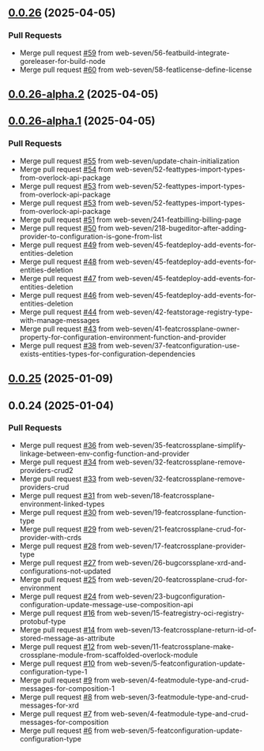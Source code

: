 
<a name="0.0.26"></a>
## [0.0.26](https://github.com/web-seven/overlock-network/compare/0.0.26-alpha.2...0.0.26) (2025-04-05)

### Pull Requests

* Merge pull request [#59](https://github.com/web-seven/overlock-network/issues/59) from web-seven/56-featbuild-integrate-goreleaser-for-build-node
* Merge pull request [#60](https://github.com/web-seven/overlock-network/issues/60) from web-seven/58-featlicense-define-license


<a name="0.0.26-alpha.2"></a>
## [0.0.26-alpha.2](https://github.com/web-seven/overlock-network/compare/0.0.26-alpha.1...0.0.26-alpha.2) (2025-04-05)


<a name="0.0.26-alpha.1"></a>
## [0.0.26-alpha.1](https://github.com/web-seven/overlock-network/compare/0.0.25...0.0.26-alpha.1) (2025-04-05)

### Pull Requests

* Merge pull request [#55](https://github.com/web-seven/overlock-network/issues/55) from web-seven/update-chain-initialization
* Merge pull request [#54](https://github.com/web-seven/overlock-network/issues/54) from web-seven/52-feattypes-import-types-from-overlock-api-package
* Merge pull request [#53](https://github.com/web-seven/overlock-network/issues/53) from web-seven/52-feattypes-import-types-from-overlock-api-package
* Merge pull request [#53](https://github.com/web-seven/overlock-network/issues/53) from web-seven/52-feattypes-import-types-from-overlock-api-package
* Merge pull request [#51](https://github.com/web-seven/overlock-network/issues/51) from web-seven/241-featbilling-billing-page
* Merge pull request [#50](https://github.com/web-seven/overlock-network/issues/50) from web-seven/218-bugeditor-after-adding-provider-to-configuration-is-gone-from-list
* Merge pull request [#49](https://github.com/web-seven/overlock-network/issues/49) from web-seven/45-featdeploy-add-events-for-entities-deletion
* Merge pull request [#48](https://github.com/web-seven/overlock-network/issues/48) from web-seven/45-featdeploy-add-events-for-entities-deletion
* Merge pull request [#47](https://github.com/web-seven/overlock-network/issues/47) from web-seven/45-featdeploy-add-events-for-entities-deletion
* Merge pull request [#46](https://github.com/web-seven/overlock-network/issues/46) from web-seven/45-featdeploy-add-events-for-entities-deletion
* Merge pull request [#44](https://github.com/web-seven/overlock-network/issues/44) from web-seven/42-featstorage-registry-type-with-manage-messages
* Merge pull request [#43](https://github.com/web-seven/overlock-network/issues/43) from web-seven/41-featcrossplane-owner-property-for-configuration-environment-function-and-provider
* Merge pull request [#38](https://github.com/web-seven/overlock-network/issues/38) from web-seven/37-featconfiguration-use-exists-entities-types-for-configuration-dependencies


<a name="0.0.25"></a>
## [0.0.25](https://github.com/web-seven/overlock-network/compare/0.0.24...0.0.25) (2025-01-09)


<a name="0.0.24"></a>
## 0.0.24 (2025-01-04)

### Pull Requests

* Merge pull request [#36](https://github.com/web-seven/overlock-network/issues/36) from web-seven/35-featcrossplane-simplify-linkage-between-env-config-function-and-provider
* Merge pull request [#34](https://github.com/web-seven/overlock-network/issues/34) from web-seven/32-featcrossplane-remove-providers-crud2
* Merge pull request [#33](https://github.com/web-seven/overlock-network/issues/33) from web-seven/32-featcrossplane-remove-providers-crud
* Merge pull request [#31](https://github.com/web-seven/overlock-network/issues/31) from web-seven/18-featcrossplane-environment-linked-types
* Merge pull request [#30](https://github.com/web-seven/overlock-network/issues/30) from web-seven/19-featcrossplane-function-type
* Merge pull request [#29](https://github.com/web-seven/overlock-network/issues/29) from web-seven/21-featcrossplane-crud-for-provider-with-crds
* Merge pull request [#28](https://github.com/web-seven/overlock-network/issues/28) from web-seven/17-featcrossplane-provider-type
* Merge pull request [#27](https://github.com/web-seven/overlock-network/issues/27) from web-seven/26-bugcorssplane-xrd-and-configurations-not-updated
* Merge pull request [#25](https://github.com/web-seven/overlock-network/issues/25) from web-seven/20-featcrossplane-crud-for-environment
* Merge pull request [#24](https://github.com/web-seven/overlock-network/issues/24) from web-seven/23-bugconfiguration-configuration-update-message-use-composition-api
* Merge pull request [#16](https://github.com/web-seven/overlock-network/issues/16) from web-seven/15-featregistry-oci-registry-protobuf-type
* Merge pull request [#14](https://github.com/web-seven/overlock-network/issues/14) from web-seven/13-featcrossplane-return-id-of-stored-message-as-attribute
* Merge pull request [#12](https://github.com/web-seven/overlock-network/issues/12) from web-seven/11-featcrossplane-make-crossplane-module-from-scaffolded-overlock-module
* Merge pull request [#10](https://github.com/web-seven/overlock-network/issues/10) from web-seven/5-featconfiguration-update-configuration-type-1
* Merge pull request [#9](https://github.com/web-seven/overlock-network/issues/9) from web-seven/4-featmodule-type-and-crud-messages-for-composition-1
* Merge pull request [#8](https://github.com/web-seven/overlock-network/issues/8) from web-seven/3-featmodule-type-and-crud-messages-for-xrd
* Merge pull request [#7](https://github.com/web-seven/overlock-network/issues/7) from web-seven/4-featmodule-type-and-crud-messages-for-composition
* Merge pull request [#6](https://github.com/web-seven/overlock-network/issues/6) from web-seven/5-featconfiguration-update-configuration-type

